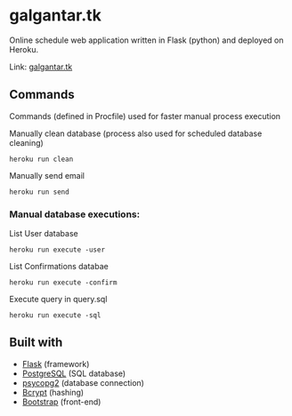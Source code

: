 # galgantar.tk
Online schedule web application written in Flask (python) and deployed on Heroku.

Link: [galgantar.tk](http://galgantar.tk)

## Commands
Commands (defined in Procfile) used for faster manual process execution

Manually clean database (process also used for scheduled database cleaning)
```
heroku run clean
```

Manually send email
```
heroku run send
```

### Manual database executions:
List User database
```
heroku run execute -user
```
List Confirmations databae
```
heroku run execute -confirm
```
Execute query in query.sql
```
heroku run execute -sql
```

## Built with
* [Flask](http://flask.pocoo.org/) (framework)
* [PostgreSQL](https://www.postgresql.org/) (SQL database)
* [psycopg2](http://initd.org/psycopg/) (database connection)
* [Bcrypt](https://pypi.org/project/bcrypt/) (hashing)
* [Bootstrap](https://getbootstrap.com/) (front-end)
